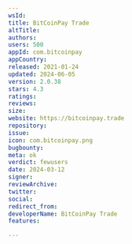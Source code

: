 ```yaml
---
wsId: 
title: BitCoinPay Trade
altTitle: 
authors: 
users: 500
appId: com.bitcoinpay
appCountry: 
released: 2021-01-24
updated: 2024-06-05
version: 2.0.38
stars: 4.3
ratings: 
reviews: 
size: 
website: https://bitcoinpay.trade
repository: 
issue: 
icon: com.bitcoinpay.png
bugbounty: 
meta: ok
verdict: fewusers
date: 2024-03-12
signer: 
reviewArchive: 
twitter: 
social: 
redirect_from: 
developerName: BitCoinPay Trade
features: 

---
```



